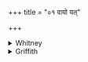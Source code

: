 +++
title = "०१ वायो यत्"

+++

<details><summary>Whitney</summary>

### Translation
1. O Vāyu! with the heat that is thine etc. etc.

### Notes
2-5. O Vāyu! with etc. etc.
</details>

<details><summary>Griffith</summary>

वायो॒ यत् ते॒ तप॒स्तेन॒ तं प्रति॑ तप॒ यो॒३स्मान् द्वेष्टि॒ यं व॒यं द्वि॒ष्मः ॥१॥
</details>
